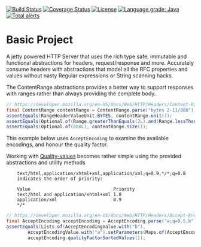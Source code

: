 [![Build Status](https://github.com/mP1/walkingkooka-net-http-server-jetty/actions/workflows/build.yaml/badge.svg)](https://github.com/mP1/walkingkooka-net-http-server-jetty/actions/workflows/build.yaml/badge.svg)
[![Coverage Status](https://coveralls.io/repos/github/mP1/walkingkooka-net-http-server-jetty/badge.svg?branch=master)](https://coveralls.io/github/mP1/walkingkooka-net-http-server-jetty?branch=master)
[![License](https://img.shields.io/badge/License-Apache%202.0-blue.svg)](https://opensource.org/licenses/Apache-2.0)
[![Language grade: Java](https://img.shields.io/lgtm/grade/java/g/mP1/walkingkooka-net-http-server-jetty.svg?logo=lgtm&logoWidth=18)](https://lgtm.com/projects/g/mP1/walkingkooka-net-http-server-jetty/context:java)
[![Total alerts](https://img.shields.io/lgtm/alerts/g/mP1/walkingkooka-net-http-server-jetty.svg?logo=lgtm&logoWidth=18)](https://lgtm.com/projects/g/mP1/walkingkooka-net-http-server-jetty/alerts/)

# Basic Project

A jetty powered HTTP Server that uses the rich type safe, immutable and functional abstractions for headers, request/response
and more. Accurately consume headers with abstractions that model all the RFC properties and values without nasty
Regular expressions or String scanning hacks.

The ContentRange abstractions provides a better way to support responses with ranges rather than always providing the complete body.

```java
// https://developer.mozilla.org/en-US/docs/Web/HTTP/Headers/Content-Range
final ContentRange contentRange = ContentRange.parse("bytes 2-11/888");
assertEquals(RangeHeaderValueUnit.BYTES, contentRange.unit());
assertEquals(Optional.of(Range.greaterThanEquals(2L).and(Range.lessThanEquals(11L))), contentRange.range());
assertEquals(Optional.of(888L), contentRange.size());
```

This example below uses `AcceptEncoding` to examine the available encodings, and honour the quality factor.

Working with [Quality-values](https://developer.mozilla.org/en-US/docs/Glossary/Quality_values) becomes rather simple
using the provided abstractions and utility methods

```text
    text/html,application/xhtml+xml,application/xml;q=0.9,*/*;q=0.8
    indicates the order of priority:

    Value	                            Priority
    text/html and application/xhtml+xml	1.0
    application/xml	                    0.9
    */*
```

```java
// https://developer.mozilla.org/en-US/docs/Web/HTTP/Headers/Accept-Encoding
final AcceptEncoding acceptEncoding = AcceptEncoding.parse("a;q=0.5,b");
assertEquals(Lists.of(AcceptEncodingValue.with("b"),
        AcceptEncodingValue.with("a").setParameters(Maps.of(AcceptEncodingValueParameterName.with("q"), 0.5f))),
        acceptEncoding.qualityFactorSortedValues());
```



